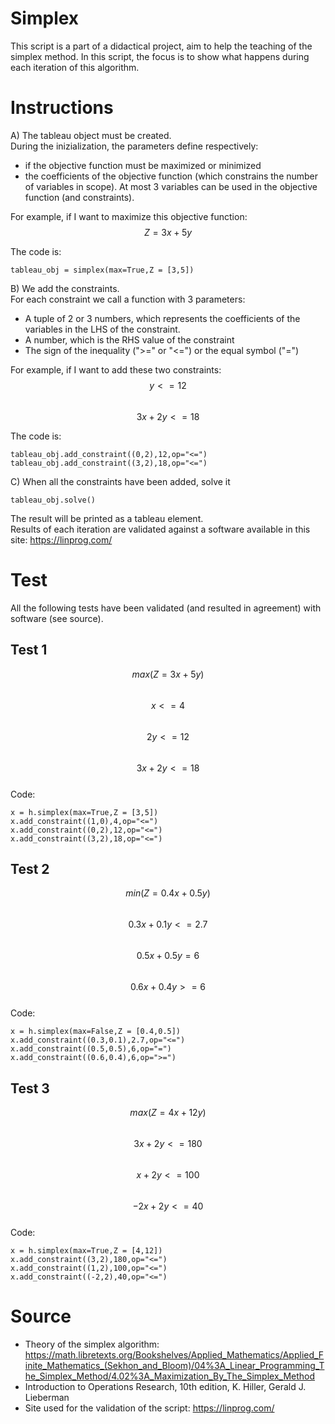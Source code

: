 # Simplex
This script is a part of a didactical project, aim to help the teaching of the simplex method.
In this script, the focus is to show what happens during each iteration of this algorithm.

# Instructions
A) The tableau object must be created.\
During the inizialization, the parameters define respectively:
- if the objective function must be maximized or minimized
- the coefficients of the objective function (which constrains the number of variables in scope). At most 3 variables can be used in the objective function (and constraints).

For example, if I want to maximize this objective function:\
$$Z = 3x + 5y$$

The code is:
```
tableau_obj = simplex(max=True,Z = [3,5])
```
B) We add the constraints.\
For each constraint we call a function with 3 parameters:
- A tuple of 2 or 3 numbers, which represents the coefficients of the variables in the LHS of the constraint.
- A number, which is the RHS value of the constraint
- The sign of the inequality (">=" or "<=") or the equal symbol ("=")

For example, if I want to add these two constraints:\
$$y <= 12$$\
$$3x + 2y <= 18$$

The code is:
```
tableau_obj.add_constraint((0,2),12,op="<=")
tableau_obj.add_constraint((3,2),18,op="<=")
```
C) When all the constraints have been added, solve it
```
tableau_obj.solve()
```
The result will be printed as a tableau element.\
Results of each iteration are validated against a software available in this site: https://linprog.com/

# Test
All the following tests have been validated (and resulted in agreement) with software (see source).

## Test 1
$$max(Z = 3x + 5y)$$\
$$x <= 4$$\
$$2y <= 12$$\
$$3x + 2y <= 18$$\
Code:
```
x = h.simplex(max=True,Z = [3,5])
x.add_constraint((1,0),4,op="<=")
x.add_constraint((0,2),12,op="<=")
x.add_constraint((3,2),18,op="<=")
```

## Test 2
$$min(Z = 0.4x + 0.5y)$$\
$$0.3x + 0.1y <= 2.7$$\
$$0.5x + 0.5y = 6$$\
$$0.6x + 0.4y >= 6$$\
Code:
```
x = h.simplex(max=False,Z = [0.4,0.5])
x.add_constraint((0.3,0.1),2.7,op="<=")
x.add_constraint((0.5,0.5),6,op="=")
x.add_constraint((0.6,0.4),6,op=">=")
```

## Test 3
$$max(Z = 4x + 12y)$$\
$$3x + 2y <= 180$$\
$$x + 2y <= 100$$\
$$-2x + 2y <= 40$$\
Code:
```
x = h.simplex(max=True,Z = [4,12])
x.add_constraint((3,2),180,op="<=")
x.add_constraint((1,2),100,op="<=")
x.add_constraint((-2,2),40,op="<=")
```



# Source
- Theory of the simplex algorithm: https://math.libretexts.org/Bookshelves/Applied_Mathematics/Applied_Finite_Mathematics_(Sekhon_and_Bloom)/04%3A_Linear_Programming_The_Simplex_Method/4.02%3A_Maximization_By_The_Simplex_Method
- Introduction to Operations Research, 10th edition, K. Hiller, Gerald J. Lieberman
- Site used for the validation of the script: https://linprog.com/
